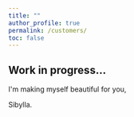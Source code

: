 ```yaml
---
title: ""
author_profile: true
permalink: /customers/
toc: false
---
```


## Work in progress...


I'm making myself beautiful for you,

  Sibylla.
